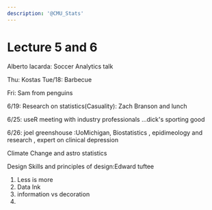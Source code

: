 ```yaml
---
description: '@CMU_Stats'
---
```


# Lecture 5 and 6

Alberto lacarda: Soccer Analytics talk 

Thu: Kostas Tue/18: Barbecue 

Fri: Sam from penguins 

6/19: Research on statistics\(Casuality\): Zach Branson and lunch 

6/25: useR meeting with industry professionals ...dick's sporting good 

6/26: joel greenshouse :UoMichigan, Biostatistics , epidimeology and research , expert on clinical depression 

Climate Change and astro statistics 

Design Skills and principles of design:Edward tuftee

1. Less is more
2. Data Ink 
3. information vs decoration 
4. 




